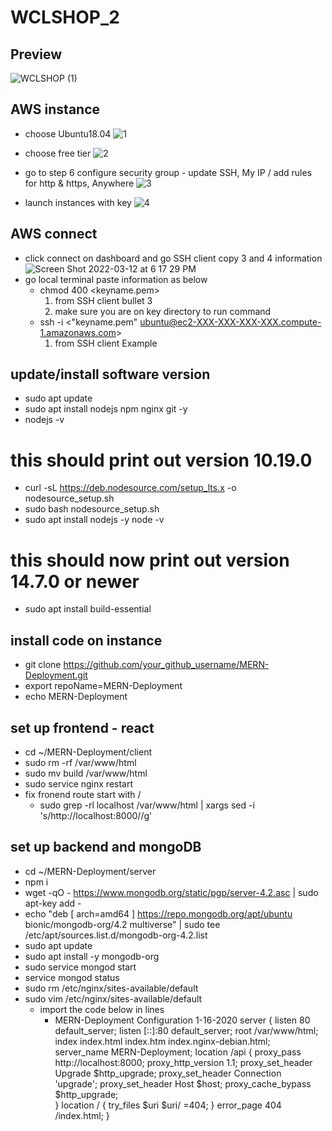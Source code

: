 # WCLSHOP_2
## Preview
![WCLSHOP (1)](https://user-images.githubusercontent.com/57115661/157816075-fe6fee9c-89c0-41cf-ac60-5f36e3514e1d.gif)

## AWS instance
- choose Ubuntu18.04
![1](https://user-images.githubusercontent.com/57115661/158041723-19438094-0a4a-428d-96e0-6c884d9f1ee4.jpg)

- choose free tier
![2](https://user-images.githubusercontent.com/57115661/158041724-d7e9e4cc-6fc8-432b-a414-5d71d310adae.jpg)

- go to step 6 configure security group - update SSH, My IP / add rules for http & https, Anywhere
![3](https://user-images.githubusercontent.com/57115661/158041726-8e0543dd-f5bd-4eb0-9cfd-307abb85dcf0.jpg)

- launch instances with key
![4](https://user-images.githubusercontent.com/57115661/158041728-fc10c881-430d-42a9-932e-4f15257cb5b1.jpg)

## AWS connect
- click connect on dashboard and go SSH client copy 3 and 4 information
![Screen Shot 2022-03-12 at 6 17 29 PM](https://user-images.githubusercontent.com/57115661/158042102-4febe594-2d4d-49d7-b8ea-6421d28ac36d.jpg)
- go local terminal paste information as below
  - chmod 400 <keyname.pem>
    1. from SSH client bullet 3
    2. make sure you are on key directory to run command
  - ssh -i <"keyname.pem" ubuntu@ec2-XXX-XXX-XXX-XXX.compute-1.amazonaws.com>
    1.  from SSH client Example

## update/install software version
- sudo apt update
- sudo apt install nodejs npm nginx git -y
- nodejs -v
# this should print out version 10.19.0
- curl -sL https://deb.nodesource.com/setup_lts.x -o nodesource_setup.sh
- sudo bash nodesource_setup.sh
- sudo apt install nodejs -y
node -v
# this should now print out version 14.7.0 or newer
- sudo apt install build-essential

## install code on instance
- git clone https://github.com/your_github_username/MERN-Deployment.git
- export repoName=MERN-Deployment
- echo MERN-Deployment

## set up frontend - react
- cd ~/MERN-Deployment/client
- sudo rm -rf /var/www/html 
- sudo mv build /var/www/html
- sudo service nginx restart
- fix fronend route start with /
  - sudo grep -rl localhost /var/www/html | xargs sed -i 's/http:\/\/localhost:8000//g'

## set up backend and mongoDB
- cd ~/MERN-Deployment/server
- npm i
-  wget -qO - https://www.mongodb.org/static/pgp/server-4.2.asc | sudo apt-key add -
-  echo "deb [ arch=amd64 ] https://repo.mongodb.org/apt/ubuntu bionic/mongodb-org/4.2 multiverse" | sudo tee /etc/apt/sources.list.d/mongodb-org-4.2.list
-  sudo apt update
-  sudo apt install -y mongodb-org
-  sudo service mongod start
-  service mongod status
-  sudo rm /etc/nginx/sites-available/default
-  sudo vim /etc/nginx/sites-available/default
    - import the code below in lines
      - MERN-Deployment Configuration 1-16-2020
        server {
            listen 80 default_server;
            listen [::]:80 default_server;
            root /var/www/html;
            index index.html index.htm index.nginx-debian.html;
            server_name MERN-Deployment;
            location /api {
                proxy_pass http://localhost:8000;
                proxy_http_version 1.1;
                proxy_set_header Upgrade $http_upgrade;
                proxy_set_header Connection 'upgrade';
                proxy_set_header Host $host;
                proxy_cache_bypass $http_upgrade;    
            }
            location / {
                try_files $uri $uri/ =404;
            }
            error_page 404 /index.html;
        }
